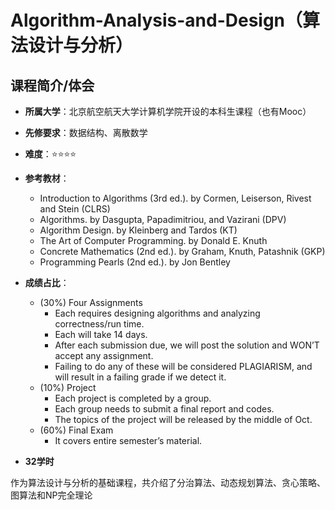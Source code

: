 # Algorithm-Analysis-and-Design（算法设计与分析）

## 课程简介/体会

+ **所属大学**：北京航空航天大学计算机学院开设的本科生课程（也有Mooc）

+ **先修要求**：数据结构、离散数学

+ **难度**：⭐⭐⭐⭐

+ **参考教材**：
  + Introduction to Algorithms (3rd ed.). by Cormen, Leiserson, Rivest and Stein (CLRS)
  + Algorithms.  by Dasgupta, Papadimitriou, and Vazirani (DPV)
  + Algorithm Design. by Kleinberg and Tardos (KT)
  + The Art of Computer Programming. by Donald E. Knuth
  + Concrete Mathematics (2nd ed.). by Graham, Knuth, Patashnik (GKP)
  + Programming Pearls (2nd ed.). by Jon Bentley
+ **成绩占比**：
  + (30%) Four Assignments
    + Each requires designing algorithms and analyzing correctness/run time.
    + Each will take 14 days.
    + After each submission due, we will post the solution and WON’T accept any assignment.
    + Failing to do any of these will be considered PLAGIARISM, and will result in a failing grade if we detect it.
  + (10%) Project
    + Each project is completed by a group.
    + Each group needs to submit a final report and codes.
    + The topics of the project will be released by the middle of Oct.
  + (60%) Final Exam
    + It covers entire semester’s material.
+ **32学时**

作为算法设计与分析的基础课程，共介绍了分治算法、动态规划算法、贪心策略、图算法和NP完全理论





